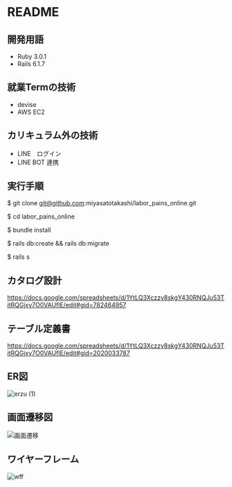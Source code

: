 # README
## 開発用語
- Ruby 3.0.1
- Rails 6.1.7
## 就業Termの技術
- devise
- AWS EC2
## カリキュラム外の技術
- LINE　ログイン
- LINE BOT 連携
## 実行手順
$ git clone git@github.com:miyasatotakashi/labor_pains_online.git

$ cd labor_pains_online

$ bundle install

$ rails db:create && rails db:migrate

$ rails s

## カタログ設計
https://docs.google.com/spreadsheets/d/1YtLQ3Xczzy8skgY430RNQJu53TitRQGjxy7O0VAUflE/edit#gid=782464957
## テーブル定義書
https://docs.google.com/spreadsheets/d/1YtLQ3Xczzy8skgY430RNQJu53TitRQGjxy7O0VAUflE/edit#gid=2020033787
## ER図
![erzu (1)](https://user-images.githubusercontent.com/110333630/204069839-429b3877-f0cd-439b-a254-d0bc6a93c81e.jpg)
## 画面遷移図
![画面遷移](https://user-images.githubusercontent.com/110333630/204069797-bcca7f6e-4169-4d28-8009-413f8c59438b.jpg)
## ワイヤーフレーム
![wff](https://user-images.githubusercontent.com/110333630/204015744-68270535-35a0-4d06-835c-40f3f2d81ef2.jpg)


